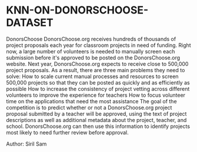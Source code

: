 # KNN-ON-DONORSCHOOSE-DATASET

DonorsChoose
DonorsChoose.org receives hundreds of thousands of project proposals each year for classroom projects in need of funding. Right
now, a large number of volunteers is needed to manually screen each submission before it's approved to be posted on the
DonorsChoose.org website.
Next year, DonorsChoose.org expects to receive close to 500,000 project proposals. As a result, there are three main problems they
need to solve:
How to scale current manual processes and resources to screen 500,000 projects so that they can be posted as quickly and
as efficiently as possible
How to increase the consistency of project vetting across different volunteers to improve the experience for teachers
How to focus volunteer time on the applications that need the most assistance
The goal of the competition is to predict whether or not a DonorsChoose.org project proposal submitted by a teacher will be
approved, using the text of project descriptions as well as additional metadata about the project, teacher, and school.
DonorsChoose.org can then use this information to identify projects most likely to need further review before approval.

Author:
Siril Sam 
